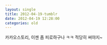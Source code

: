 ```yaml
---
layout: single
title: 2012-04-19-tumblr
date: 2012-04-19 12:28:00
categories: old
---
```

카카오스토리, 이젠 좀 피로하구나 ㅋㅋ 적당히 써야지~

